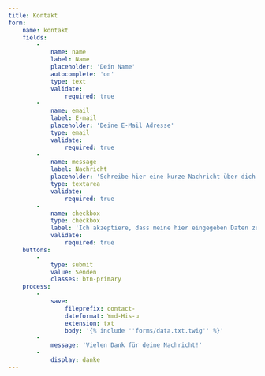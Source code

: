 ```yaml
---
title: Kontakt
form:
    name: kontakt
    fields:
        -
            name: name
            label: Name
            placeholder: 'Dein Name'
            autocomplete: 'on'
            type: text
            validate:
                required: true
        -
            name: email
            label: E-mail
            placeholder: 'Deine E-Mail Adresse'
            type: email
            validate:
                required: true
        -
            name: message
            label: Nachricht
            placeholder: 'Schreibe hier eine kurze Nachricht über dich'
            type: textarea
            validate:
                required: true
        -
            name: checkbox
            type: checkbox
            label: 'Ich akzeptiere, dass meine hier eingegeben Daten zur Kontaktaufnahme auf dem Server gespeichert werden. Mehr in der Datenschutzerklärung.'
            validate:
                required: true
    buttons:
        -
            type: submit
            value: Senden
            classes: btn-primary
    process:
        -
            save:
                fileprefix: contact-
                dateformat: Ymd-His-u
                extension: txt
                body: '{% include ''forms/data.txt.twig'' %}'
        -
            message: 'Vielen Dank für deine Nachricht!'
        -
            display: danke
---
```


